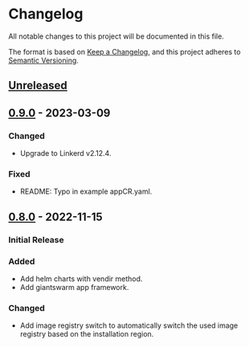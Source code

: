 # Changelog

All notable changes to this project will be documented in this file.

The format is based on [Keep a Changelog](https://keepachangelog.com/en/1.0.0/),
and this project adheres to [Semantic Versioning](https://semver.org/spec/v2.0.0.html).

## [Unreleased]

## [0.9.0] - 2023-03-09

### Changed

- Upgrade to Linkerd v2.12.4.

### Fixed

- README: Typo in example appCR.yaml.

## [0.8.0] - 2022-11-15

### Initial Release

### Added

- Add helm charts with vendir method.
- Add giantswarm app framework.

### Changed

- Add image registry switch to automatically switch the used image registry based on the installation region.

[Unreleased]: https://github.com/giantswarm/linkerd-viz-app/compare/v0.9.0...HEAD
[0.9.0]: https://github.com/giantswarm/linkerd-viz-app/compare/v0.8.0...v0.9.0
[0.8.0]: https://github.com/giantswarm/linkerd-viz-app/releases/tag/v0.8.0
